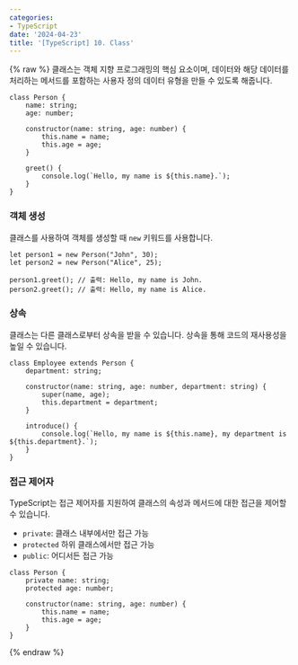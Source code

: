 ```yaml
---
categories:
- TypeScript
date: '2024-04-23'
title: '[TypeScript] 10. Class'
---
```


{% raw %}
클래스는 객체 지향 프로그래밍의 핵심 요소이며, 데이터와 해당 데이터를 처리하는 메서드를 포함하는 사용자 정의 데이터 유형을 만들 수 있도록 해줍니다.

```
class Person {
    name: string;
    age: number;

    constructor(name: string, age: number) {
        this.name = name;
        this.age = age;
    }

    greet() {
        console.log(`Hello, my name is ${this.name}.`);
    }
}
```


### 객체 생성
클래스를 사용하여 객체를 생성할 때 `new` 키워드를 사용합니다.

```
let person1 = new Person("John", 30);
let person2 = new Person("Alice", 25);

person1.greet(); // 출력: Hello, my name is John.
person2.greet(); // 출력: Hello, my name is Alice.
```

### 상속
클래스는 다른 클래스로부터 상속을 받을 수 있습니다. 상속을 통해 코드의 재사용성을 높일 수 있습니다.

```
class Employee extends Person {
    department: string;

    constructor(name: string, age: number, department: string) {
        super(name, age);
        this.department = department;
    }

    introduce() {
        console.log(`Hello, my name is ${this.name}, my department is ${this.department}.`);
    }
}
```

### 접근 제어자
TypeScript는 접근 제어자를 지원하여 클래스의 속성과 메서드에 대한 접근을 제어할 수 있습니다.

- `private`: 클래스 내부에서만 접근 가능
- `protected` 하위 클래스에서만 접근 가능
- `public`: 어디서든 접근 가능

```
class Person {
    private name: string;
    protected age: number;

    constructor(name: string, age: number) {
        this.name = name;
        this.age = age;
    }
}
```
{% endraw %}